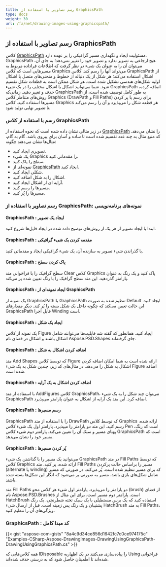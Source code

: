 ```yaml
---
title: رسم تصاویر با استفاده از GraphicsPath
type: docs
weight: 30
url: /fa/net/drawing-images-using-graphicspath/
---
```


## **رسم تصاویر با استفاده از GraphicsPath**
کلاس [GraphicsPath](https://reference.aspose.com/psd/net/aspose.psd/graphicspath) مسئولیت ایجاد و نگهداری مسیر گرافیکی را بر عهده دارد. GraphicsPath هیچ ارجاعی به تصویر ندارد و تصویر خود را تغییر نمی‌دهد؛ به جای آن، می‌توان آن را به عنوان یک شیء در نظر گرفت که اطلاعات فراداده مربوط به مسیرهایی است که کلاس Graphics می‌تواند آنها را رسم کند. کلاس GraphicsPath از اشکال استفاده می‌کند؛ هر شکل از یک دنباله از خطوط و منحنی‌های متصل یا اشکال اولیه شکل‌های هندسی تشکیل شده است. هر شکل ممکن است به قطعات شکل تقسیم شود. شما می‌توانید اشکال یا اشکال مختلف را در یک شیء GraphicsPath اضافه کرده، حذف و تغییر دهید. زمانی‌که GraphicsPath به طور کامل توصیف شده است، از روش‌های متناظر کلاس Graphics (DrawPath و Fill Paths) برای رسم یا پر کردن مسیرها استفاده کنید. کلاس Graphics هر قطعه شکل را می‌پذیرد و آن را رسم می‌کند تا تصویر نهایی تولید شود.
### **رسم با استفاده از کلاس GraphicsPath**
در زیر مثالی نشان داده شده است که نحوه استفاده از [GraphicsPath](https://reference.aspose.com/psd/net/aspose.psd/graphicspath) را نشان می‌دهد. کد منبع مثال به چند عدد تقسیم شده است تا ساده و آسان برای پیروی باشد. گام به گام، مثال‌ها نشان می‌دهند چگونه:

- تصویری ایجاد کنید.
- یک شیء Graphics را مقدماتی کنید.
- سطح را پاک کنید.
- نمونه‌ای از [GraphicsPath](https://reference.aspose.com/psd/net/aspose.psd/graphicspath) ایجاد کنید.
- شکلی ایجاد کنید.
- اشکال را به شکل اضافه کنید.
- آرایه ای از اشکال ایجاد کنید.
- مسیرها را رسم کنید.
- مسیرها را پُر کنید.


### **رسم تصاویر با استفاده از GraphicsPath: نمونه‌های برنامه‌نویسی**
#### **GraphicsPath : ایجاد یک تصویر**
ابتدا با ایجاد تصویر از هر یک از روش‌های توضیح داده شده در ایجاد فایل‌ها شروع کنید.
#### **GraphicsPath : مقدمه کردن یک شیء گرافیکی**
با گذراندن شیء تصویر به سازنده آن، یک شیء گرافیکی ایجاد و مقدماتی کنید.
#### **GraphicsPath : پاک کردن سطح**
سطح گرافیک را با فراخوانی متد Clear کلاس Graphics پاک کنید و یک رنگ به عنوان پارامتر گذردهید. این متد سطح گرافیک را با رنگ تعیین شده پر می‌کند.
#### **GraphicsPath : ایجاد نمونه‌ای از GraphicsPath**
یک نمونه از GraphicsPath با GraphicsPath تنظیم شده به صورت Default ایجاد کنید. این حالت تعیین می‌کند که چگونه داخل یک شکل بسته را پُر کند. دیگر مقدارهای GraphicsPath قابل اجرا Winding است.
#### **GraphicsPath : ایجاد یک شکل**
یک نمونه از کلاس Figure ایجاد کنید. همانطور که گفته شد قابلیت‌ها می‌توانند شامل اشکال باشند و اشکال در فضای نام Aspose.PSD.Shapes جای گرفته‌اند.
#### **GraphicsPath : اضافه کردن اشکال به شکل**
متد Add Shapes که توسط کلاس Figure ارائه شده است به شما امکان اضافه کردن اشکال به شکل را می‌دهد. در مثال‌های کد زیر، چندین شکل به یک شیء Figure اضافه شده است.
#### **GraphicsPath : اضافه کردن اشکال به یک آرایه**
با استفاده از متد AddFigures کلاس GraphicsPath، می‌توان چند شکل را به یک شیء GraphicsPath اضافه کرد. این متد یک آرایه از اشکال به عنوان پارامتر می‌پذیرد.
#### **GraphicsPath : رسم مسیرها**
GraphicsPath را با استفاده از متد DrawPath که توسط کلاس Graphics ارائه شده، رسم کنید. این متد دو پارامتر را میپذیرد. پارامتر اول یک شیء کلاس Pen است که رنگ، پهنای مسیر و سبک آن را تعیین می‌کند. پارامتر دوم شیء کلاس GraphicsPath است که مسیر خود را نشان می‌دهد.
#### **GraphicsPath : پُر کردن مسیرها**


می‌توانید یک مسیر را با گذاشتن یک شیء GraphicsPath در متد Fill Paths که توسط کلاس Graphics ارائه شده، پر کنید. متد Fill Paths مسیر را براساس حالت پرکردن (alternate یا winding) که برای مسیر تنظیم شده است، پُر می‌کند. در صورتی که مسیر شامل شکل‌های بازی باشد، مسیر به صورتی پر می‌شود که انگار این شکل‌ها بسته شده باشند.

متد Fill Paths دو پارامتر را می‌پذیرد. پارامتر اول شیء هر کلاس محو (brush) از فضای نام Aspose.PSD.Brushes است. پارامتر دوم مسیر است. برای این مثال از HatchBrush استفاده کنید که یک برس مستطیلی با یک سبک تخته شطرنجی، یک رنگ پشتیبان و یک رنگ پس زمینه است. قبل از ارسال شیء HatchBrush به متد Fill Paths، ویژگی‌های آن را تنظیم کنید.
### **GraphicsPath : کد مبدا کامل**
{{< gist "aspose-com-gists" "8a4c9d34ce856d1642fc7c0ce974175c" "Examples-CSharp-Aspose-DrawingImages-DrawingUsingGraphicsPath-DrawingUsingGraphicsPath.cs" >}}



همه کلاس‌هایی که IDisposable را پیاده‌سازی می‌کنند در یک اظهاریه Using فراخوانی شده‌اند تا اطمینان حاصل شود که به درستی حذف شده‌اند.

